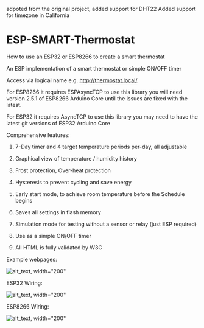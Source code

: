 adpoted from the original project, added support for DHT22
Added support for timezone in California 



# ESP-SMART-Thermostat
How to use an ESP32 or ESP8266 to create a smart thermostat

An ESP implementation of a smart thermostat or simple ON/OFF timer

Access via logical name e.g. http://thermostat.local/

For ESP8266 it requires ESPAsyncTCP to use this library you will need version 2.5.1 of ESP8266 Arduino Core until the issues are fixed with the latest.

For ESP32 it requires AsyncTCP to use this library you may need to have the latest git versions of ESP32 Arduino Core

Comprehensive features:
1. 7-Day timer and 4 target temperature periods per-day, all adjustable

2. Graphical view of temperature / humidity history 

3. Frost protection, Over-heat protection

4. Hysteresis to prevent cycling and save energy

5. Early start mode, to achieve room temperature before the Schedule begins

6. Saves all settings in flash memory

7. Simulation mode for testing without a sensor or relay (just ESP required)

8. Use as a simple ON/OFF timer

9. All HTML is fully validated by W3C

Example webpages:

![alt_text, width="200"](/Slide1.JPG)

ESP32 Wiring:

![alt_text, width="200"](/Slide6.JPG)

ESP8266 Wiring:

![alt_text, width="200"](/Slide7.JPG)




